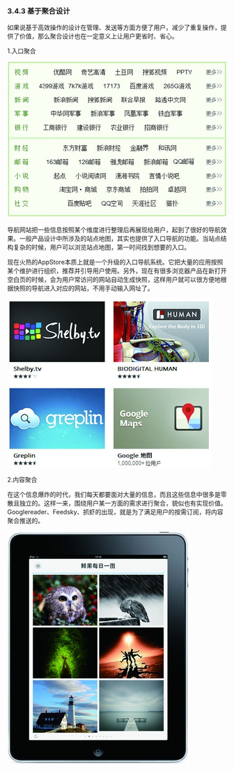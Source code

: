 ### 3.4.3 基于聚合设计

如果说基于高效操作的设计在管理、发送等方面方便了用户，减少了重复操作，提供了价值，那么聚合设计也在一定意义上让用户更省时、省心。

1.入口聚合

![](images/image02016.jpeg)

导航网站把一些信息按照某个维度进行整理后再展现给用户，起到了很好的导航效果。一般产品设计中所涉及的站点地图，其实也提供了入口导航的功能。当站点结构复杂的时候，用户可以浏览站点地图，第一时间找到想要的入口。

现在火热的AppStore本质上就是一个升级的入口导航系统。它把大量的应用按照某个维护进行组织，推荐并引导用户使用。另外，现在有很多浏览器产品在新打开空白页的时候，会为用户常访问的网站自动生成快照，这样用户就可以很方便地根据快照的导航进入对应的网站，不用手动输入网址了。

![](images/image02017.jpeg)

2.内容聚合

在这个信息爆炸的时代，我们每天都要面对大量的信息，而且这些信息中很多是零散且独立的。这样一来，围绕用户某一方面的需求进行聚合，貌似也有实现价值。Googlereader、Feedsky、抓虾的出现，就是为了满足用户的按需订阅，将内容聚合推送的。

![](images/image02018.jpeg)
